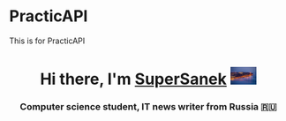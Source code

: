 # PracticAPI
This is for PracticAPI
<h1 align="center">Hi there, I'm <a href="https://daniilshat.ru/" target="_blank">SuperSanek</a> 
<img src="https://github.com/SashaTarmosin/PracticAPI/blob/main/14985973023232.jpeg" height="32"/></h1>
<h3 align="center">Computer science student, IT news writer from Russia 🇷🇺</h3>
